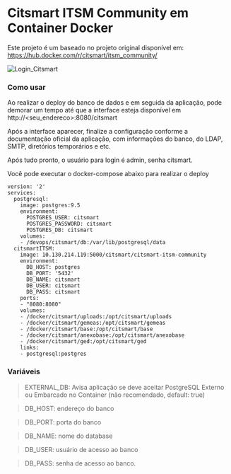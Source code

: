 # Citsmart ITSM Community em Container Docker

Este projeto é um baseado no projeto original disponível em: <https://hub.docker.com/r/citsmart/itsm_community/>

![Login_Citsmart](https://uploaddeimagens.com.br/imagens/selection_097-png)

### Como usar

Ao realizar o deploy do banco de dados e em seguida da aplicação, pode demorar um tempo até que a interface esteja disponível em http://<seu_endereco>:8080/citsmart

Após a interface aparecer, finalize a configuração conforme a documentação oficial da aplicação, com informações do banco, do LDAP, SMTP, diretórios temporários e etc.

Após tudo pronto, o usuário para login é admin, senha citsmart.

Você pode executar o docker-compose abaixo para realizar o deploy

```
version: '2'
services:
  postgresql:
    image: postgres:9.5
    environment:
      POSTGRES_USER: citsmart
      POSTGRES_PASSWORD: citsmart
      POSTGRES_DB: citsmart
    volumes:
    - /devops/citsmart/db:/var/lib/postgresql/data
  citsmartITSM:
    image: 10.130.214.119:5000/citsmart/citsmart-itsm-community
    environment:
      DB_HOST: postgres
      DB_PORT: '5432'
      DB_NAME: citsmart
      DB_USER: citsmart
      DB_PASS: citsmart
    ports:
    - "8080:8080"
    volumes:
    - /docker/citsmart/uploads:/opt/citsmart/uploads
    - /docker/citsmart/gemeas:/opt/citsmart/gemeas
    - /docker/citsmart/base:/opt/citsmart/base
    - /docker/citsmart/anexobase:/opt/citsmart/anexobase
    - /docker/citsmart/ged:/opt/citsmart/ged
    links:
    - postgresql:postgres
```

### Variáveis
> EXTERNAL_DB: Avisa aplicação se deve aceitar PostgreSQL Externo ou Embarcado no Container (não recomendado, default: true)  

> DB_HOST: endereço do banco  

> DB_PORT: porta do banco  

> DB_NAME: nome do database  

> DB_USER: usuário de acesso ao banco  

> DB_PASS: senha de acesso ao banco.  
